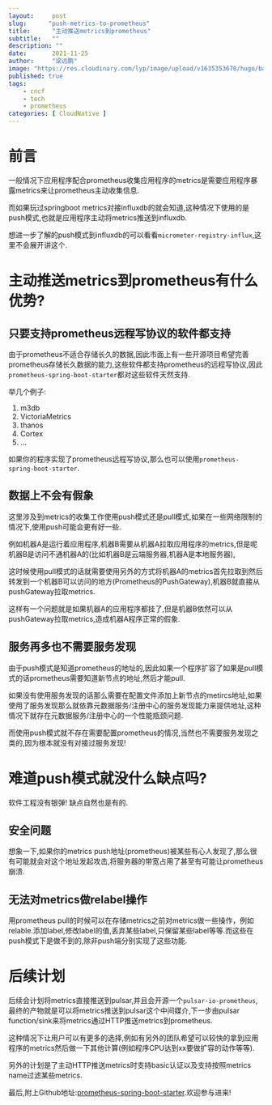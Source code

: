 ```yaml
---
layout:     post 
slug:      "push-metrics-to-prometheus"
title:      "主动推送metrics到prometheus"
subtitle:   ""
description: ""
date:       2021-11-25
author:     "梁远鹏"
image: "https://res.cloudinary.com/lyp/image/upload/v1635353670/hugo/banner/pexels-helena-lopes-2253275.jpg"
published: true
tags:
    - cncf 
    - tech
    - prometheus
categories: [ CloudNative ]
---
```


# 前言  

一般情况下应用程序配合prometheus收集应用程序的metrics是需要应用程序暴露metrics来让prometheus主动收集信息.  

而如果玩过springboot metrics对接influxdb的就会知道,这种情况下使用的是push模式,也就是应用程序主动将metrics推送到influxdb.  

想进一步了解的push模式到influxdb的可以看看`micrometer-registry-influx`,这里不会展开讲这个.  

# 主动推送metrics到prometheus有什么优势?  

## 只要支持prometheus远程写协议的软件都支持  

由于prometheus不适合存储长久的数据,因此市面上有一些开源项目希望完善prometheus存储长久数据的能力,这些软件都支持prometheus的远程写协议,因此`prometheus-spring-boot-starter`都对这些软件天然支持.  

举几个例子:  

1. m3db  
2. VictoriaMetrics
3. thanos
4. Cortex
5. ...

如果你的程序实现了prometheus远程写协议,那么也可以使用`prometheus-spring-boot-starter`.

## 数据上不会有假象

这里涉及到metrics的收集工作使用push模式还是pull模式,如果在一些网络限制的情况下,使用push可能会更有好一些.  

例如机器A是运行着应用程序,机器B需要从机器A拉取应用程序的metrics,但是呢机器B是访问不通机器A的(比如机器B是云端服务器,机器A是本地服务器),  

这时候使用pull模式的话就需要使用另外的方式将机器A的metrics首先拉取到然后转发到一个机器B可以访问的地方(Prometheus的PushGateway),机器B就直接从pushGateway拉取metrics.  

这样有一个问题就是如果机器A的应用程序都挂了,但是机器B依然可以从pushGateway拉取metrics,造成机器A程序正常的假象.  

## 服务再多也不需要服务发现  

由于push模式是知道prometheus的地址的,因此如果一个程序扩容了如果是pull模式的话prometheus需要知道新节点的地址,然后才能pull.  

如果没有使用服务发现的话那么需要在配置文件添加上新节点的metircs地址,如果使用了服务发现那么就依靠元数据服务/注册中心的服务发现能力来提供地址,这种情况下就存在元数据服务/注册中心的一个性能瓶颈问题.

而使用push模式就不存在需要配置prometheus的情况,当然也不需要服务发现之类的,因为根本就没有对接过服务发现!

# 难道push模式就没什么缺点吗?  

软件工程没有银弹! 缺点自然也是有的.

## 安全问题

想象一下,如果你的metrics push地址(prometheus)被某些有心人发现了,那么很有可能就会对这个地址发起攻击,将服务器的带宽占用了甚至有可能让prometheus崩溃.  

## 无法对metrics做relabel操作  

用prometheus pull的时候可以在存储metrics之前对metrics做一些操作，例如relable.添加label,修改label的值,丢弃某些label,只保留某些label等等.而这些在push模式下是做不到的,除非push端分别实现了这些功能.

# 后续计划  

后续会计划将metrics直接推送到pulsar,并且会开源一个`pulsar-io-prometheus`,最终的产物就是可以将metrics推送到pulsar这个中间媒介,下一步由pulsar function/sink来将metrics通过HTTP推送metrics到prometheus.  

这种情况下让用户可以有更多的选择,例如有另外的团队希望可以较快的拿到应用程序的metrics然后做一下其他计算(例如程序CPU达到xx要做扩容的动作等等).  

另外的计划是了主动HTTP推送metrics时支持basic认证以及支持按照metrics name过滤某些metrics.  

最后,附上Github地址:[prometheus-spring-boot-starter](https://github.com/yunhorn/prometheus-spring-boot-starter).欢迎参与进来!
